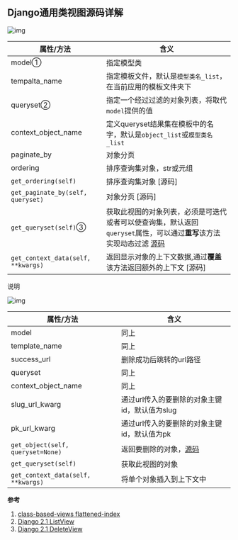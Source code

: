 ## Django通用类视图源码详解

![img](https://upload-images.jianshu.io/upload_images/6993533-e1cc1955aded941c.png)

| 属性/方法                          | 含义                                                         |
| ---------------------------------- | ------------------------------------------------------------ |
| model①                             | 指定模型类                                                   |
| tempalta_name                      | 指定模板文件，默认是`模型类名_list`，在当前应用的模板文件夹下 |
| queryset②                          | 指定一个经过过滤的对象列表，将取代`model`提供的值            |
| context_object_name                | 定义queryset结果集在模板中的名字，默认是`object_list`或`模型类名_list` |
| paginate_by                        | 对象分页                                                     |
| ordering                           | 排序查询集对象，str或元组                                    |
| `get_ordering(self)`               | 排序查询集对象 [源码]                                        |
| `get_paginate_by(self, queryset)`  | 对象分页 [源码]                                              |
| `get_queryset(self)`③              | 获取此视图的对象列表，必须是可迭代或者可以使查询集，默认返回`queryset`属性，可以通过**重写**该方法实现动态过滤 [源码](http://ccbv.co.uk/projects/Django/2.1/django.views.generic.list/ListView/#get_queryset) |
| `get_context_data(self, **kwargs)` | 返回显示对象的上下文数据,通过**覆盖**该方法返回额外的上下文 [源码] |



说明

![img](https://upload-images.jianshu.io/upload_images/6993533-098ed1d26164267a.png)

| 属性/方法                          | 含义                                                         |
| ---------------------------------- | ------------------------------------------------------------ |
| model                              | 同上                                                         |
| template_name                      | 同上                                                         |
| success_url                        | 删除成功后跳转的url路径                                      |
| queryset                           | 同上                                                         |
| context_object_name                | 同上                                                         |
| slug_url_kwarg                     | 通过url传入的要删除的对象主键id，默认值为slug                |
| pk_url_kwarg                       | 通过url传入的要删除的对象主键id，默认值为pk                  |
| `get_object(self, queryset=None)`  | 返回要删除的对象，[源码](http://ccbv.co.uk/projects/Django/2.1/django.views.generic.edit/DeleteView/#get_object) |
| `get_queryset(self)`               | 获取此视图的对象                                             |
| `get_context_data(self, **kwargs)` | 将单个对象插入到上下文中                                     |

**参考**

1. [class-based-views flattened-index](https://docs.djangoproject.com/en/2.2/ref/class-based-views/flattened-index/)
2. [Django 2.1 ListView](http://ccbv.co.uk/projects/Django/2.1/django.views.generic.list/ListView/)
3. [Django 2.1 DeleteView](http://ccbv.co.uk/projects/Django/2.1/django.views.generic.edit/DeleteView/)